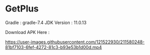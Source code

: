 # GetPlus

Gradle : gradle-7.4
JDK Version : 11.0.13

Download APK Here : 


https://user-images.githubusercontent.com/121522930/211580248-81bf7103-6fef-4272-81c3-b93e53b1d00d.mp4

